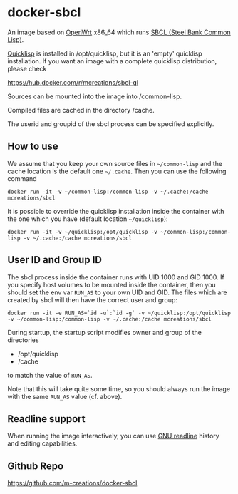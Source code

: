 docker-sbcl
===========

An image based on [OpenWrt](http://openwrt.org) x86_64 which runs
[SBCL (Steel Bank Common Lisp)](http://sbcl.org).

[Quicklisp](https://quicklisp.org) is installed in /opt/quicklisp, but
it is an 'empty' quicklisp installation. If you want an image with a
complete quicklisp distribution, please check

https://hub.docker.com/r/mcreations/sbcl-ql

Sources can be mounted into the image into /common-lisp.

Compiled files are cached in the directory /cache.

The userid and groupid of the sbcl process can be specified explicitly.

How to use
----------

We assume that you keep your own source files in `~/common-lisp` and
the cache location is the default one `~/.cache`. Then you can use the
following command

```
docker run -it -v ~/common-lisp:/common-lisp -v ~/.cache:/cache mcreations/sbcl
```

It is possible to override the quicklisp installation inside the
container with the one which you have (default location `~/quicklisp`):

```
docker run -it -v ~/quicklisp:/opt/quicklisp -v ~/common-lisp:/common-lisp -v ~/.cache:/cache mcreations/sbcl
```

User ID and Group ID
--------------------

The sbcl process inside the container runs with UID 1000 and GID 1000.
If you specify host volumes to be mounted inside the container, then
you should set the env var `RUN_AS` to your own UID and GID. The files
which are created by sbcl will then have the correct user and group:

```
docker run -it -e RUN_AS=`id -u`:`id -g` -v ~/quicklisp:/opt/quicklisp -v ~/common-lisp:/common-lisp -v ~/.cache:/cache mcreations/sbcl
```

During startup, the startup script modifies owner and group of the directories
    
- /opt/quicklisp
- /cache

to match the value of `RUN_AS`.

Note that this will take quite some time, so you should always run the
image with the same `RUN_AS` value (cf. above).

Readline support
----------------

When running the image interactively, you can use [GNU readline](https://directory.fsf.org/wiki/Readline)
history and editing capabilities.

Github Repo
-----------

https://github.com/m-creations/docker-sbcl

